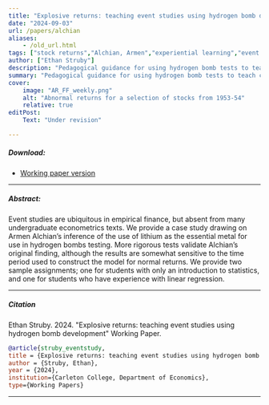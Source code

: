 ```yaml
---
title: "Explosive returns: teaching event studies using hydrogen bomb development" 
date: "2024-09-03"
url: /papers/alchian
aliases: 
    - /old_url.html
tags: ["stock returns","Alchian, Armen","experiential learning","event study"]
author: ["Ethan Struby"]
description: "Pedagogical guidance for using hydrogen bomb tests to teach classic finance event study methodology" 
summary: "Pedagogical guidance for using hydrogen bomb tests to teach classic finance event study methodology"
cover:
    image: "AR_FF_weekly.png"
    alt: "Abnormal returns for a selection of stocks from 1953-54"
    relative: true
editPost:
    Text: "Under revision"

---
```


##### Download:

- [Working paper version](../../static/explosive_returns_sept32024.pdf)

---

##### Abstract:

Event studies are ubiquitous in empirical finance, but absent from many undergraduate econometrics texts. We provide a case study drawing on Armen Alchian’s inference of the use of lithium as the essential metal for use in hydrogen bombs testing. More rigorous tests validate Alchian’s original finding, although the results are somewhat sensitive to the time period used to construct the model for normal returns. We provide two sample assignments; one for students with only an introduction to statistics, and one for students who have experience with linear regression.

---

##### Citation

Ethan Struby. 2024. "Explosive returns: teaching event studies using hydrogen bomb development" Working Paper.

```BibTeX
@article{struby_eventstudy,
title = {Explosive returns: teaching event studies using hydrogen bomb development},
author = {Struby, Ethan},
year = {2024},
institution={Carleton College, Department of Economics},
type={Working Papers}

```

---

